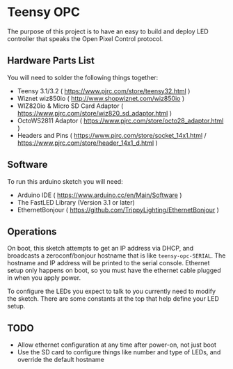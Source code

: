 # Teensy OPC

The purpose of this project is to have an easy to build and deploy LED controller that speaks the Open Pixel Control protocol.

## Hardware Parts List
You will need to solder the following things together:
 - Teensy 3.1/3.2 ( https://www.pjrc.com/store/teensy32.html )
 - Wiznet wiz850io ( http://www.shopwiznet.com/wiz850io )
 - WIZ820io & Micro SD Card Adaptor ( https://www.pjrc.com/store/wiz820_sd_adaptor.html )
 - OctoWS2811 Adaptor ( https://www.pjrc.com/store/octo28_adaptor.html )
 - Headers and Pins ( https://www.pjrc.com/store/socket_14x1.html / https://www.pjrc.com/store/header_14x1_d.html ) 
 
## Software

To run this arduino sketch you will need:
 - Arduino IDE ( https://www.arduino.cc/en/Main/Software )
 - The FastLED Library (Version 3.1 or later)
 - EthernetBonjour ( https://github.com/TrippyLighting/EthernetBonjour )
 
 
## Operations

On boot, this sketch attempts to get an IP address via DHCP, and broadcasts a zeroconf/bonjour hostname that is like `teensy-opc-SERIAL`.  The hostname and IP address will be printed to the serial console.  Ethernet setup only happens on boot, so you must have the ethernet cable plugged in when you apply power.

To configure the LEDs you expect to talk to you currently need to modify the sketch.  There are some constants at the top that help define your LED setup.


## TODO
 - Allow ethernet configuration at any time after power-on, not just boot
 - Use the SD card to configure things like number and type of LEDs, and override the default hostname

